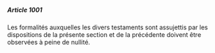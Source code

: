 ##### Article 1001

Les formalités auxquelles les divers testaments sont assujettis par les dispositions de la présente section et de la précédente doivent être observées à peine de nullité.

